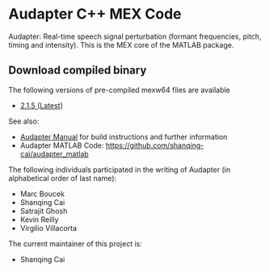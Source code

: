 # Audapter C++ MEX Code
Audapter: Real-time speech signal perturbation (formant frequencies, pitch, timing and intensity). This is the MEX core of the MATLAB package.

## Download compiled binary

The following versions of pre-compiled mexw64 files are available

- [2.1.5 (Latest)](./bin/2.1.5/Audapter.mexw64)

See also:
* [Audapter Manual](http://scai.io/AudapterManual.pdf) for build instructions and further information
* Audapter MATLAB Code: https://github.com/shanqing-cai/audapter_matlab
   
The following individuals participated in the writing of Audapter (in alphabetical order of last name):
* Marc Boucek
* Shanqing Cai
* Satrajit Ghosh
* Kevin Reilly
* Virgilio Villacorta
  
The current maintainer of this project is:
* Shanqing Cai
    
